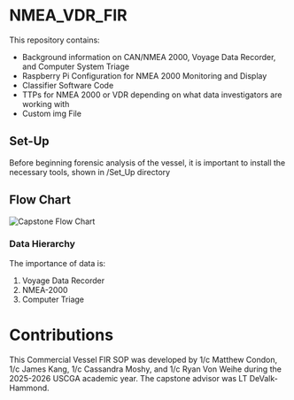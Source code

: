 # NMEA_VDR_FIR
This repository contains:
- Background information on CAN/NMEA 2000, Voyage Data Recorder, and Computer System Triage
- Raspberry Pi Configuration for NMEA 2000 Monitoring and Display
- Classifier Software Code
- TTPs for NMEA 2000 or VDR depending on what data investigators are working with
- Custom img File

## Set-Up
Before beginning forensic analysis of the vessel, it is important to install the necessary tools, shown in /Set_Up directory

## Flow Chart
![Capstone Flow Chart](https://github.com/user-attachments/assets/dd6e70ab-3165-4fe0-b34a-b5ed1b1156e4)

### Data Hierarchy
The importance of data is:
1. Voyage Data Recorder
2. NMEA-2000
3. Computer Triage

# Contributions
This Commercial Vessel FIR SOP was developed by 1/c Matthew Condon, 1/c James Kang, 1/c Cassandra Moshy, and 1/c Ryan Von Weihe during the 2025-2026 USCGA academic year. The capstone advisor was LT DeValk-Hammond.
